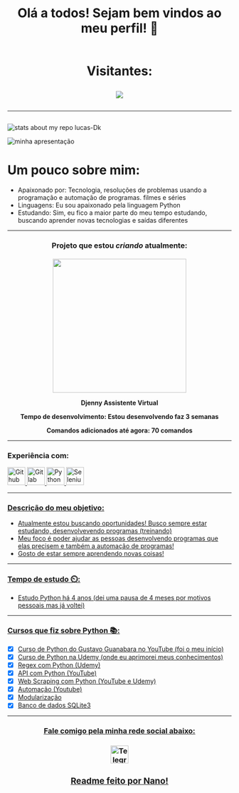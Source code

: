 <h1 align="center"
    <p>
Olá a todos! Sejam bem vindos ao meu perfil! 👋
<br>
<br>
<p align="center">Visitantes:</p>
<p align="center"><img align="center"src="https://profile-counter.glitch.me/lucas-Dk/count.svg"/></p>
   </p><hr>
   
</h1>

![stats about my repo lucas-Dk](https://github-readme-stats.vercel.app/api?username=lucas-Dk&show_icons=true&theme=radical)

![minha apresentação](https://img.shields.io/static/v1?label=SOBRE-MIM&message=GITHUB&color=<COLOR>&style=<STYLE>&logo=<LOGO>)

# Um pouco sobre mim:
- Apaixonado por: Tecnologia, resoluções de problemas usando a programação e automação de programas. filmes e séries
- Linguagens: Eu sou apaixonado pela linguagem Python
- Estudando: Sim, eu fico a maior parte do meu tempo estudando, buscando aprender novas tecnologias e saídas diferentes
<hr>

<b><h3><p align="center">Projeto que estou *criando* atualmente:</b></h3></p>

<h4 align="center">
    <img src="https://uploaddeimagens.com.br/images/003/451/631/original/Assistente.png?1632757995" width="300" heigth="300"/>
    <p>Djenny Assistente Virtual</p>
    <p>Tempo de desenvolvimento: Estou desenvolvendo faz 3 semanas</p>
    <p>Comandos adicionados até agora: 70 comandos</p>
<hr>

### Experiência com:
<a href="https://github.com/lucas-Dk" target="_blank"/> <img src="https://cdn.icon-icons.com/icons2/936/PNG/512/github-logo_icon-icons.com_73546.png" alt="Github" width="40" heigth="40"/>
<a href="https://about.gitlab.com" target="_blank"/> <img src="https://seeklogo.com/images/G/gitlab-logo-757620E430-seeklogo.com.png" alt="Gitlab" width="40" height="40"/>
<a href="https://www.python.org/" target="_blank"/> <img src="https://cdn.icon-icons.com/icons2/112/PNG/512/python_18894.png" alt="Python" width="40" heigth="40"/>
<a href="https://pypi.org/project/selenium/" target="_blank"/> <img src="https://icon-library.com/images/selenium-icon/selenium-icon-12.jpg" alt="Selenium" width="40" heigth="40"/>

<hr>

### Descrição do meu objetivo:
- Atualmente estou buscando oportunidades! Busco sempre estar estudando, desenvolvevendo programas (treinando)
- Meu foco é poder ajudar as pessoas desenvolvendo programas que elas precisem e também a automação de programas!
- Gosto de estar sempre aprendendo novas coisas!
<hr>

### Tempo de estudo ⏲️:
- Estudo Python há 4 anos (dei uma pausa de 4 meses por motivos pessoais mas já voltei)
<hr>

### Cursos que fiz sobre Python 📚:

- [x] Curso de Python do Gustavo Guanabara no YouTube (foi o meu início)
- [x] Curso de Python na Udemy (onde eu aprimorei meus conhecimentos)
- [x] Regex com Python (Udemy)
- [x] API com Python (YouTube)
- [x] Web Scraping com Python (YouTube e Udemy)
- [x] Automação (Youtube)
- [x] Modularização
- [x] Banco de dados SQLite3

<hr>
<h3 align="center">
    <p><u> Fale comigo pela minha rede social abaixo: </u></p>
</h3>

<h3 align="center"/>
<a href="https://t.me/rdzin9" target="_blank"> <img src="https://static-00.iconduck.com/assets.00/telegram-desktop-icon-2048x2048-lt9iwtrn.png" alt="Telegram" width="40" heigth="40"/>

<h3 align="center">
    <p><u> Readme feito por Nano! </u></p>
</h3>
